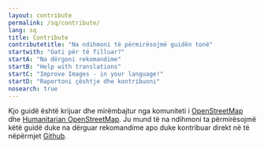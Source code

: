 ```yaml
---
layout: contribute
permalink: /sq/contribute/
lang: sq
title: Contribute
contributetitle: "Na ndihmoni të përmirësojmë guidën tonë"
startwith: "Gati për të filluar?"
startA: "Na dërgoni rekomandime"
startB: "Help with translations"
startC: "Improve Images - in your language!"
startD: "Raportoni çështje dhe kontribuoni"
nosearch: true
---
```

Kjo guidë është krijuar dhe mirëmbajtur nga komuniteti i [OpenStreetMap](https://www.openstreetmap.org/) dhe [Humanitarian OpenStreetMap](http://hotosm.org/). Ju mund të na ndihmoni ta përmirësojmë këtë guidë duke na dërguar rekomandime apo duke kontribuar direkt në të nëpërmjet [Github](http://github.com/hotosm/learnosm).
